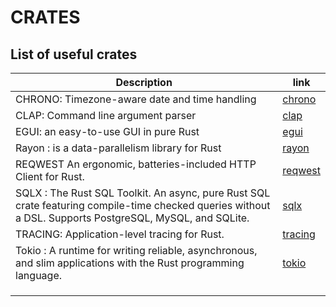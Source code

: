 
# CRATES

## List of useful crates

| Description | link |
|---|---|
| CHRONO: Timezone-aware date and time handling | [chrono](https://crates.io/crates/chrono) |
| CLAP: Command line argument parser | [clap](https://crates.io/crates/clap) |
| EGUI: an easy-to-use GUI in pure Rust |  [egui](https://crates.io/crates/egui) |
| Rayon : is a data-parallelism library for Rust |  [rayon](https://crates.io/crates/rayon) |
| REQWEST An ergonomic, batteries-included HTTP Client for Rust. |  [reqwest](https://crates.io/crates/reqwest) |
| SQLX : The Rust SQL Toolkit. An async, pure Rust SQL crate featuring compile-time checked queries without a DSL. Supports PostgreSQL, MySQL, and SQLite. |  [sqlx](https://crates.io/crates/sqlx) |
| TRACING: Application-level tracing for Rust. |  [tracing](https://crates.io/crates/tracing) |
| Tokio : A runtime for writing reliable, asynchronous, and slim applications with the Rust programming language.  |  [tokio](https://crates.io/crates/tokio) |
|  |  []() |
|  |  []() |
|  |  []() |
